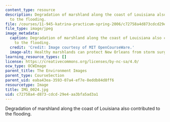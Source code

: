 ```yaml
---
content_type: resource
description: Degradation of marshland along the coast of Louisiana also contributed
  to the flooding.
file: /courses/11-945-katrina-practicum-spring-2006/c72758a4d873cdcd29e4aa3bfa5ad3a1_IMG_0024.jpg
file_type: image/jpeg
image_metadata:
  caption: Degradation of marshland along the coast of Louisiana also contributed
    to the flooding.
  credit: 'Credit: Image courtesy of MIT OpenCourseWare.'
  image-alt: Healthy marshlands can protect New Orleans from storm surges.
learning_resource_types: []
license: https://creativecommons.org/licenses/by-nc-sa/4.0/
ocw_type: OCWImage
parent_title: The Environment Images
parent_type: CourseSection
parent_uid: eaba43ea-3593-07a4-ef7e-8eddb84d8ff6
resourcetype: Image
title: IMG_0024.jpg
uid: c72758a4-d873-cdcd-29e4-aa3bfa5ad3a1
---
```

Degradation of marshland along the coast of Louisiana also contributed to the flooding.